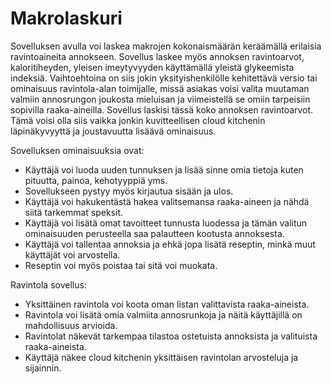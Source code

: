 # Makrolaskuri
Sovelluksen avulla voi laskea makrojen kokonaismäärän keräämällä erilaisia ravintoaineita annokseen. Sovellus laskee myös annoksen ravintoarvot, kaloritiheyden, yleisen imeytyvyyden käyttämällä yleistä glykeemista indeksiä. Vaihtoehtoina on siis jokin yksityishenkilölle kehitettävä versio tai ominaisuus ravintola-alan toimijalle, missä asiakas voisi valita muutaman valmiin annosrungon joukosta mieluisan ja viimeistellä se omiin tarpeisiin sopivilla raaka-aineilla. Sovellus laskisi tässä koko annoksen ravintoarvot. Tämä voisi olla siis vaikka jonkin kuvitteellisen cloud kitchenin läpinäkyvyyttä ja joustavuutta lisäävä ominaisuus.

Sovelluksen ominaisuuksia ovat:

- Käyttäjä voi luoda uuden tunnuksen ja lisää sinne omia tietoja kuten pituutta, painoa, kehotyyppiä yms. 
- Sovellukseen pystyy myös kirjautua sisään ja ulos.
- Käyttäjä voi hakukentästä hakea valitsemansa raaka-aineen ja nähdä siitä tarkemmat speksit.
- Käyttäjä voi lisätä omat tavoitteet tunnusta luodessa ja tämän valitun ominaisuuden perusteella saa palautteen kootusta annoksesta.
- Käyttäjä voi tallentaa annoksia ja ehkä jopa lisätä reseptin, minkä muut käyttäjät voi arvostella. 
- Reseptin voi myös poistaa tai sitä voi muokata.

Ravintola sovellus:

- Yksittäinen ravintola voi koota oman listan valittavista raaka-aineista.
- Ravintola voi lisätä omia valmiita annosrunkoja ja näitä käyttäjillä on mahdollisuus arvioida.
- Ravintolat näkevät tarkempaa tilastoa ostetuista annoksista ja valituista raaka-aineista.
- Käyttäjä näkee cloud kitchenin yksittäisen ravintolan arvosteluja ja sijainnin.
